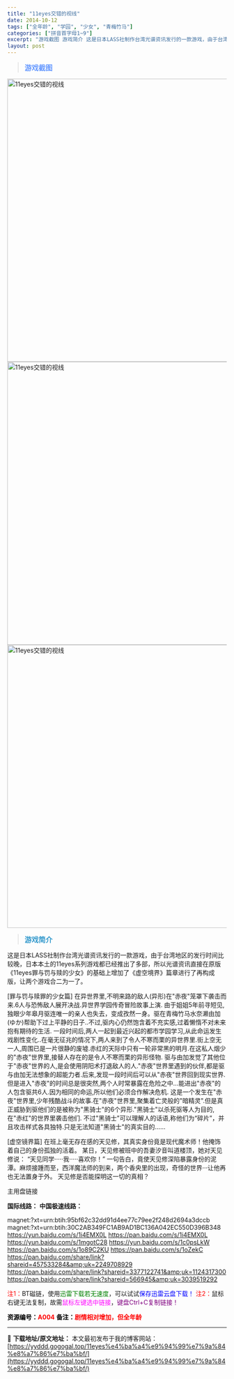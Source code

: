 ```yaml
---
title: "11eyes交错的视线"
date: 2014-10-12
tags: ["全年龄", "学园", "少女", "青梅竹马"]
categories: ["拼音首字母1~9"]
excerpt: "游戏截图 游戏简介 这是日本LASS社制作台湾光谱资讯发行的一款游戏，由于台湾地区的发行时间比较晚，日本本土的11eyes系列游戏都已经推出了多部，所以光谱资讯直接在原版《11eyes罪与罚与赎的少女》的基础上增加了《虚空境界》篇章进行了再构成版，让两个游戏合二为一了。 [罪与罚与赎罪的少女篇] 在&hellip;"
layout: post
---
```


<div>
<blockquote><b><span style="font-size: 12pt; color: #6699ff;">游戏截图</span></b></blockquote>
<div><img title="点击放大" src="https://yyddd.gogogal.top/wp-content/uploads/2025/04/20250402_67ecddce0d03d.webp" alt="11eyes交错的视线" width="650" /></div>
<div><img title="点击放大" src="https://yyddd.gogogal.top/wp-content/uploads/2025/04/20250402_67ecddcf77897.webp" alt="11eyes交错的视线" width="650" /></div>
<div><img title="点击放大" src="https://yyddd.gogogal.top/wp-content/uploads/2025/04/20250402_67ecddd13be55.webp" alt="11eyes交错的视线" width="650" /></div>
<blockquote><b><span style="font-size: 12pt; color: #3399cc;">游戏简介</span></b></blockquote>
这是日本LASS社制作台湾光谱资讯发行的一款游戏，由于台湾地区的发行时间比较晚，日本本土的11eyes系列游戏都已经推出了多部，所以光谱资讯直接在原版《11eyes罪与罚与赎的少女》的基础上增加了《虚空境界》篇章进行了再构成版，让两个游戏合二为一了。

[罪与罚与赎罪的少女篇]
在异世界里,不明来路的敌人(异形)在"赤夜"笼罩下袭击而来.6人与恐怖敌人展开决战.异世界学园传奇冒险故事上演.
由于姐姐5年前寻短见,独眼少年皋月驱连唯一的亲人也失去，变成孜然一身。驱在青梅竹马水奈濑由加(ゆか)帮助下过上平静的日子..不过,驱内心仍然饱含着不充实感,过着懒惰不对未来抱有期待的生活.
一段时间后,两人一起到最近兴起的都市学园学习,从此命运发生戏剧性变化..在毫无征兆的情况下,两人来到了令人不寒而栗的异世界里.街上空无一人,周围已是一片很静的废墟.赤红的天际中只有一轮非常黑的明月.在这私人烟少的"赤夜"世界里,接替人存在的是令人不寒而栗的异形怪物.
驱与由加发觉了其他位于"赤夜"世界的人,是会使用阴阳术打退敌人的人."赤夜"世界里遇到的伙伴,都是驱与由加无法想象的超能力者.后来,发现一段时间后可以从"赤夜"世界回到现实世界.但是进入"赤夜"的时间总是很突然,两个人时常暴露在危险之中...能进出"赤夜"的人包含驱共6人.因为相同的命运,所以他们必须合作解决危机.
这是一个发生在"赤夜"世界里,少年残酷战斗的故事.在"赤夜"世界里,聚集着亡灵般的"暗精灵".但是真正威胁到驱他们的是被称为"黑骑士"的6个异形."黑骑士"以杀死驱等人为目的,在"赤红"的世界里袭击他们.
不过"黑骑士"可以理解人的话语,称他们为“碎片”，并且攻击样式各具独特.只是无法知道"黑骑士"的真实目的……

[虚空镜界篇]
在班上毫无存在感的天见修，其真实身份竟是现代魔术师！他掩饰着自己的身份孤独的活着。
某日，天见修被班中的吾妻汐音叫道楼顶，她对天见修说：
“天见同学·····我·····喜欢你！”
一句告白，竟使天见修深陷暴露身份的泥潭。麻烦接踵而至，西洋魔法师的到来，两个香央里的出现，奇怪的世界···让他再也无法置身于外。
天见修是否能探明这一切的真相？
<div class="panel panel-primary">
<div class="panel-heading">主用盘链接</div>
<div class="panel-body">

<b>国际线路：</b>
<b>中国极速线路：</b>

<!--wechatfans start-->
magnet:?xt=urn:btih:95bf62c32dd91d4ee77c79ee2f248d2694a3dccb
magnet:?xt=urn:btih:30C2AB349FC1AB9AD1BC136A042EC550D396B348
https://yun.baidu.com/s/1i4EMX0L
https://pan.baidu.com/s/1i4EMX0L
https://yun.baidu.com/s/1mgotC28
https://yun.baidu.com/s/1c0psLkW
https://pan.baidu.com/s/1o89C2KU
https://pan.baidu.com/s/1oZekC
https://pan.baidu.com/share/link?shareid=457533284&amp;uk=2249708929
https://pan.baidu.com/share/link?shareid=3377122741&amp;uk=1124317300
https://pan.baidu.com/share/link?shareid=566945&amp;uk=3039519292
<!--wechatfans end-->
<span style="color: #ff0000;">注1：</span>BT磁链，使用<span style="color: #008000;">迅雷下载若无速度</span>，可以试试<span style="color: #0000ff;">保存迅雷云盘下载！</span>
<span style="color: #ff0000;">注2：</span>鼠标右键无法复制，故需<span style="color: #ff00ff;">鼠标左键选中链接</span>，<span style="color: #800080;">键盘Ctrl+C复制链接！</span>

</div>
<div class="panel-footer"><span style="color: #000000;"><b>资源编号：<span style="color: #ff0000;">A004</span></b></span>
<span style="color: #000000;"><b>备注：<span style="color: #ff0000;">剧情相对增加，但全年龄</span></b></span></div>
</div>
</div>

---
📖 **下载地址/原文地址：** 本文最初发布于我的博客网站：[https://yyddd.gogogal.top/11eyes%e4%ba%a4%e9%94%99%e7%9a%84%e8%a7%86%e7%ba%bf/](https://yyddd.gogogal.top/11eyes%e4%ba%a4%e9%94%99%e7%9a%84%e8%a7%86%e7%ba%bf/)
